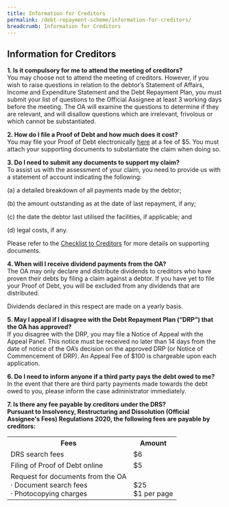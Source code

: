 ```yaml
---
title: Information for Creditors
permalink: /debt-repayment-scheme/information-for-creditors/
breadcrumb: Information for Creditors
---
```

Information for Creditors
---
**1.	Is it compulsory for me to attend the meeting of creditors?**<br>
You may choose not to attend the meeting of creditors. However, if you wish to raise questions in relation to the debtor’s Statement of Affairs, Income and Expenditure Statement and the Debt Repayment Plan, you must submit your list of questions to the Official Assignee at least 3 working days before the meeting. The OA will examine the questions to determine if they are relevant, and will disallow questions which are irrelevant,  frivolous or which cannot be substantiated.

**2.	How do I file a Proof of Debt and how much does it cost?**<br>
You may file your Proof of Debt electronically [here](https://eservices.mlaw.gov.sg/io/) at a fee of $5. You must attach your supporting documents to substantiate the claim when doing so.

**3.	Do I need to submit any documents to support my claim?**<br>
To assist us with the assessment of your claim, you need to provide us with a statement of account indicating the following:

(a) a detailed breakdown of all payments made by the debtor;<br>

(b) the amount outstanding as at the date of last repayment, if any;<br>

(c) the date the debtor last utilised the facilities, if applicable; and<br>

(d) legal costs, if any.<br>

Please refer to the [Checklist to Creditors](/debt-repayment-scheme/forms/) for more details on supporting documents.

**4.	When will I receive dividend payments from the OA?**<br>
The OA may only declare and distribute dividends to creditors who have proven their debts by filing a claim against a debtor. If you have yet to file your Proof of Debt, you will be excluded from any dividends that are distributed.<br>

Dividends declared in this respect are made on a yearly basis.

**5.	May I appeal if I disagree with the Debt Repayment Plan (“DRP”) that the OA has approved?**<br>
If you disagree with the DRP, you may file a Notice of Appeal with the Appeal Panel. This notice must be received no later than 14 days from the date of notice of the OA’s decision on the approved DRP (or Notice of Commencement of DRP). An Appeal Fee of $100 is chargeable upon each application.

**6.	Do I need to inform anyone if a third party pays the debt owed to me?**<br>
In the event that there are third party payments made towards the debt owed to you, please inform the case administrator immediately.

**7.	Is there any fee payable by creditors under the DRS?**<br>
**Pursuant to Insolvency, Restructuring and Dissolution (Official Assignee's Fees) Regulations 2020, the following fees are payable by creditors:**<br>

<table>
  <tbody><tr>
    <th>Fees</th>
    <th>Amount</th>
  </tr>
  <tr>
    <td>DRS search fees</td>
    <td>$6</td>
  </tr>
  <tr>
    <td>Filing of Proof of Debt online</td>
    <td>$5</td>
  </tr>
  <tr>
    <td>
      Request for documents from the OA<br>
      · Document search fees<br>
      · Photocopying charges
    </td>
    <td>
      <br>
      $25<br>
      $1 per page
    </td>
  </tr>
</tbody></table>